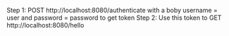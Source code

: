 Step 1: POST http://localhost:8080/authenticate with a boby username = user and password = password to get token
Step 2: Use this token to GET http://localhost:8080/hello
